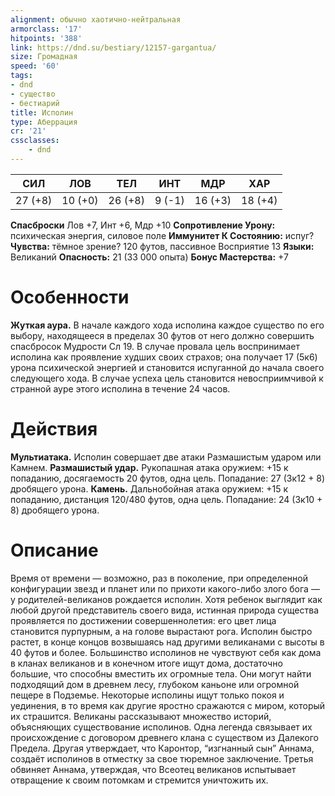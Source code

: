 ```yaml
---
alignment: обычно хаотично-нейтральная
armorclass: '17'
hitpoints: '388'
link: https://dnd.su/bestiary/12157-gargantua/
size: Громадная
speed: '60'
tags:
- dnd
- существо
- бестиарий
title: Исполин
type: Аберрация
cr: '21'
cssclasses:
    - dnd
---
```



| СИЛ | ЛОВ | ТЕЛ | ИНТ | МДР | ХАР |
|---|---|---|---|---|---|
| 27 (+8) | 10 (+0) | 26 (+8) | 9 (-1) | 16 (+3) | 18 (+4) |
**Спасброски** Лов +7, Инт +6, Мдр +10
**Сопротивление Урону:** психическая энергия, силовое поле
**Иммунитет К Состоянию:** испуг?
**Чувства:** тёмное зрение? 120 футов, пассивное Восприятие 13
**Языки:** Великаний
**Опасность:** 21 (33 000 опыта)
**Бонус Мастерства:** +7


# Особенности
**Жуткая аура.** В начале каждого хода исполина каждое существо по его выбору, находящееся в пределах 30 футов от него должно совершить спасбросок Мудрости Сл 19. В случае провала цель воспринимает исполина как проявление худших своих страхов; она получает 17 (5к6) урона психической энергией и становится испуганной до начала своего следующего хода. В случае успеха цель становится невосприимчивой к странной ауре этого исполина в течение 24 часов.


# Действия
**Мультиатака.** Исполин совершает две атаки Размашистым ударом или Камнем.
**Размашистый удар.** Рукопашная атака оружием: +15 к попаданию, досягаемость 20 футов, одна цель. Попадание: 27 (3к12 + 8) дробящего урона.
**Камень.** Дальнобойная атака оружием: +15 к попаданию, дистанция 120/480 футов, одна цель. Попадание: 24 (3к10 + 8) дробящего урона.


# Описание
Время от времени — возможно, раз в поколение, при определенной конфигурации звезд и планет или по прихоти какого-либо злого бога — у родителей-великанов рождается исполин. Хотя ребенок выглядит как любой другой представитель своего вида, истинная природа существа проявляется по достижении совершеннолетия: его цвет лица становится пурпурным, а на голове вырастают рога. Исполин быстро растет, в конце концов возвышаясь над другими великанами с высоты в 40 футов и более. Большинство исполинов не чувствуют себя как дома в кланах великанов и в конечном итоге ищут дома, достаточно большие, что способны вместить их огромные тела. Они могут найти подходящий дом в древнем лесу, глубоком каньоне или огромной пещере в Подземье. Некоторые исполины ищут только покоя и уединения, в то время как другие яростно сражаются с миром, который их страшится. Великаны рассказывают множество историй, объясняющих существование исполинов. Одна легенда связывает их происхождение с договором древнего клана с существом из Далекого Предела. Другая утверждает, что Каронтор, “изгнанный сын” Аннама, создаёт исполинов в отместку за свое тюремное заключение. Третья обвиняет Аннама, утверждая, что Всеотец великанов испытывает отвращение к своим потомкам и стремится уничтожить их.
